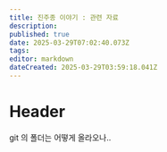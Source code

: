 ```yaml
---
title: 진주종 이야기 : 관련 자료
description: 
published: true
date: 2025-03-29T07:02:40.073Z
tags: 
editor: markdown
dateCreated: 2025-03-29T03:59:18.041Z
---
```


# Header

git 의 폴더는 어떻게 올라오나.. 

